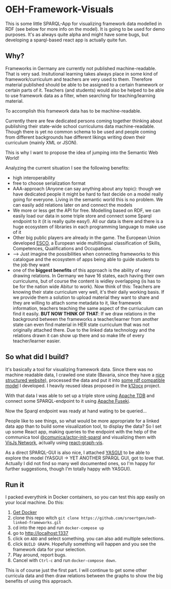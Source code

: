 # OEH-Framework-Visuals

This is some little SPARQL-App for visualizing framework data modelled in RDF (see below for more info on the model). It is going to be used for demo purposes. It's as always quite alpha and might have some bugs, but developing a sparql-based react app is actually quite fun.


## Why?

Frameworks in Germany are currently not published machine-readable. That is very sad. Insitutional learning takes always place in some kind of framework/curriculum and teachers are very used to them. Therefore material published should be able to be assigned to a certain framework or certain parts of it. Teachers (and students) would also be helped to be able to use framework data as a filter, when searching for teaching/learning material.

To accomplish this framework data has to be machine-readable.

Currently there are few dedicated persons coming together thinking about publishing their state-wide school curriculums data machine-readable. Though there is yet no common schema to be used and people coming from different backgrounds hae different likings writing down their curriculum (mainly XML or JSON).

This is why I want to propose the idea of jumping into the Semantic Web World!

Analyzing the current situation I see the following benefits:

- high interoperability
- free to choose serialization format
- AAA-approach (Anyone can say anything about any topic): though we have dedicated people it might be hard to fast decide on a model really going for everyone. Living in the semantic world this is no problem. We can easily add relations later on and connect the models
- We more or less get the API for free. Modelling based on RDF, we can easily load our data in some triple store and connect some Sparql endpoint to it (it is really quite easy!). All our data is there and there is a huge ecosystem of libraries in each programming language to make use of it
- Other big public players are already in the game. The European Union developed [ESCO](https://ec.europa.eu/esco/portal/home), a European wide multillingual classification of Skills, Competences, Qualifications and Occupations.
- --> Just imagine the possibilities when connecting frameworks to this catalogue and the ecosystem of apps being able to guide students to the job they want
- one of the **biggest benefits** of this approach is the ability of easy drawing relations. In Germany we have 16 states, each having their own curriculums, but of course the content is widley overlapping (is has to be for the nation wide Abitur to work). Now think of this: Teachers are knowing their state curriculum very well, it's their daily working basis. If we provide them a solution to upload material they want to share and they are willing to attach some metadata to it, like framework information, teachers teaching the same aspect of the curriuculum can find it easily. **BUT NOW THINK OF THAT**: If we draw relations in the background between the frameworks a teacher/learner from another state can even find material  in HER state curriculum that was not originally attached there. Due to the linked data technology and the relations drawn it can show up there and so make life of every teacher/learner easier.


## So what did I build?

It's basically a tool for visualizing framework data.
Since there was no machine readable data, I crawled one state (Bavaria, since they have a [nice structured website](https://www.lehrplanplus.bayern.de/)), processed the data and put it into [some rdf compatible model](https://sroertgen.github.io/oeh-framework-bayern/) I developed. I heavily reused ideas proposed in the [k12ocx](https://k12ocx.github.io/k12ocx-specs/) project.

With that data I was able to set up a triple store using [Apache TDB](https://jena.apache.org/documentation/tdb/) and connect some SPARQL-endpoint to it using [Apache Fuseki](https://jena.apache.org/documentation/fuseki2/).

Now the Sparql endpoint was ready at hand wating to be queried...

People like to see things, so what would be more appropriate for a linked data app than to build some visualization tool, to display the data? So I set up some React app, making queries to the endpoint with the help of the communica tool [@comunica/actor-init-sparql](https://www.npmjs.com/package/@comunica/actor-init-sparql) and visualizing them with [VisJs Network](https://visjs.github.io/vis-network/docs/network/), actually using [react-graph-vis](https://github.com/crubier/react-graph-vis#readme).

As a direct SPARQL-GUI is also nice, I attached [YASGUI](https://triply.cc/docs/yasgui-api#using-yasgui-in-react) to be able to explore the model (YASGUI -> YET ANOTHER SPARQL GUI, got to love that. Actually I did not find so many well documented ones, so I'm happy for further suggestions, though I'm totally happy with YASGUI).

## Run it

I packed everythink in Docker containers, so you can test this app easily on your local machine. Do this:

1. [Get Docker](https://docs.docker.com/get-docker/)
1. clone this repo witch `git clone https://github.com/sroertgen/oeh-linked-frameworks.git`
1. cd into the repo and run `docker-compose up`
1. go to <http://localhost:1337>
1. click on `ADD` and select something. you can also add multiple selections.
1. click `BUILD GRAPH`. Hopefully something will happen and you see the framework data for your selection.
1. Play around, report bugs.
1. Cancel with `Ctrl-c` and run `docker-compose down`.

This is of course just the first part. I will continue to get some other curricula data and then draw relations between the graphs to show the big benefits of using this approach.


